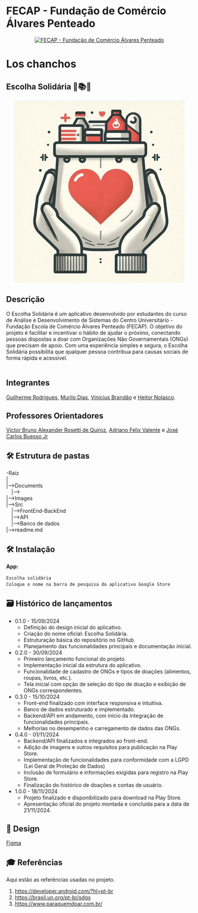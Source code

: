 # FECAP - Fundação de Comércio Álvares Penteado

<p align="center">
<a href= "https://www.fecap.br/"><img src="https://encrypted-tbn0.gstatic.com/images?q=tbn:ANd9GcRhZPrRa89Kma0ZZogxm0pi-tCn_TLKeHGVxywp-LXAFGR3B1DPouAJYHgKZGV0XTEf4AE&usqp=CAU" alt="FECAP - Fundação de Comércio Álvares Penteado" border="0"></a>
</p>

# Los chanchos
## Escolha Solidária 💊📚🍎 
<p align="center">
<img src="https://github.com/2024-2-NADS3/Projeto2/blob/main/Documents/Entrega%203/Icone.jpeg"></a>

## Descrição
<p aling = "center">
O Escolha Solidária é um aplicativo desenvolvido por estudantes do curso de Análise e Desenvolvimento de Sistemas do Centro Universitário - Fundação Escola de Comércio Álvares Penteado (FECAP). O objetivo do projeto é facilitar e incentivar o hábito de ajudar o próximo, conectando pessoas dispostas a doar com Organizações Não Governamentais (ONGs) que precisam de apoio. Com uma experiência simples e segura, o Escolha Solidária possibilita que qualquer pessoa contribua para causas sociais de forma rápida e acessível.
  <br><br>


## Integrantes

<a href="https://www.linkedin.com/in/guilherme-rodrigues-7468211b7/">Guilherme Rodrigues</a>, <a href="https://www.linkedin.com/in/murilo-dias-32b13a327/">Murilo Dias</a>, <a href="https://www.linkedin.com/in/vinícius-brandão-3846141bb/">Vinícius Brandão</a> e <a href="https://www.linkedin.com/in/heitor-nolasco-527b1026a/?utm_source=share&utm_campaign=share_via&utm_content=profile&utm_medium=ios_app"> Heitor Nolasco</a>.

## Professores Orientadores
<a href="https://www.linkedin.com/in/victorbarq/">Victor Bruno Alexander Rosetti de Quiroz</a>, <a href="https://www.linkedin.com/in/adriano-valente-534576135/">Adriano Felix Valente</a> e <a href="https://www.linkedin.com/in/jbuesso/">José Carlos Buesso Jr</a>

## 🛠 Estrutura de pastas

-Raiz<br>
|<br>
|-->Documents<br>
  &emsp;|--><br>
|-->Images<br>
|-->Src<br>
  &emsp;|-->FrontEnd-BackEnd<br>
  &emsp;|-->API<br>
  &emsp;|-->Banco de dados<br>
|-->readme.md<br>


## 🛠 Instalação


<b>App:</b>

```sh
Escolha solidária
Coloque o nome na barra de pesquisa do aplicativo Google Store
```

## 🗃 Histórico de lançamentos

* 0.1.0 - 15/09/2024
    * Definição do design inicial do aplicativo.
    * Criação do nome oficial: Escolha Solidária.
    * Estruturação básica do repositório no GitHub.
    * Planejamento das funcionalidades principais e documentação inicial.
* 0.2.0 - 30/09/2024
    * Primeiro lançamento funcional do projeto.
    * Implementação inicial da estrutura do aplicativo.
    * Funcionalidade de cadastro de ONGs e tipos de doações (alimentos, roupas, livros, etc.).
    * Tela inicial com opção de seleção do tipo de doação e exibição de ONGs correspondentes.
 * 0.3.0 - 15/10/2024
    * Front-end finalizado com interface responsiva e intuitiva.
    * Banco de dados estruturado e implementado.
    * Backend/API em andamento, com início da integração de funcionalidades principais.
    * Melhorias no desempenho e carregamento de dados das ONGs.
 * 0.4.0 - 01/11/2024
     * Backend/API finalizados e integrados ao front-end.
     * Adição de imagens e outros requisitos para publicação na Play Store.
     * Implementação de funcionalidades para conformidade com a LGPD (Lei Geral de Proteção de Dados)
     * Inclusão de formulário e informações exigidas para registro na Play Store.
     * Finalização do histórico de doações e contas de usuário.
 * 1.0.0 - 18/11/2024
    * Projeto finalizado e disponibilizado para download na Play Store.
    * Apresentação oficial do projeto montada e concluída para a data de 21/11/2024.
  


## 🎨 Design

 <a href="https://www.figma.com/design/P3df5yE6b7cFWiy9RPRXfB/Untitled?node-id=0-1&node-type=canvas&t=Y5n7rD7uuzvtS4w3-0">Figma</a>


## 🎓 Referências

Aqui estão as referências usadas no projeto.

1. https://developer.android.com/?hl=pt-br
2. https://brasil.un.org/pt-br/sdgs
3. https://www.paraquemdoar.com.br/
